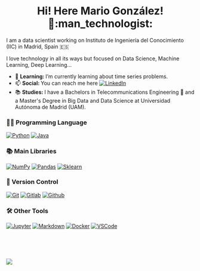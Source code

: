 <h1 align="center">Hi! Here Mario González! 👋:man_technologist: </h1>

I am a data scientist working on Instituto de Ingeniería del Conocimiento (IIC) in Madrid, Spain :es:

I love technology in all its ways but focused on Data Science, Machine Learning, Deep Learning...

- 🌱 <strong> Learning: </strong> I’m currently learning about time series problems.
- 📫 <strong> Social: </strong> You can reach me here <a href="https://es.linkedin.com/in/mario-gonz%C3%A1lez-valero-40488b12b"><img alt="LinkedIn" src="https://img.shields.io/badge/linkedin%20-%230077B5.svg?style=for-the-badge&logo=linkedin&logoColor=white"></a>
- 📚 <strong> Studies: </strong> I have a Bachelors in Telecommunications Engineering :satellite: and a Master's Degree in Big Data and Data Science at Universidad Autónoma de Madrid (UAM).


### 👨‍💻 Programming Language
<p>
  <a href="https://www.python.org"><img alt="Python" src="https://img.shields.io/badge/-Python-05122A?style=for-the-badge&logo=python&logoColor=white"></a>
  <a href="https://openjdk.org/"><img alt="Java" src="https://img.shields.io/badge/OpenJDK-ED8B00?style=for-the-badge&logo=openjdk&logoColor=white"></a>
</p>


### 📚 Main Libraries
<p>
  <a href="https://numpy.org/"><img alt="NumPy" src="https://img.shields.io/badge/Numpy%20-%23013243.svg?style=for-the-badge&logo=numpy&logoColor=white"></a>
  <a href="https://pandas.pydata.org/"><img alt="Pandas" src="https://img.shields.io/badge/Pandas%20-%23150458.svg?style=for-the-badge&logo=pandas&logoColor=white"></a>
  <a href="https://scikit-learn.org"><img alt="Sklearn" src="https://img.shields.io/badge/scikit_learn-05122A?style=for-the-badge&logo=scikit-learn&logoColor=white"></a>
</p>
      
### 🔖 Version Control

<p>
  <a href="https://git-scm.com/"><img alt="Git" src="https://img.shields.io/badge/git%20-%23F05033.svg?style=for-the-badge&logo=git&logoColor=white"></a>
  <a href="https://gitlab.com/"><img alt="Gitlab" src="https://img.shields.io/badge/gitlab%20-%23181717.svg?style=for-the-badge&logo=gitlab&logoColor=white"></a>
  <a href="https://github.com/"><img alt="Github" src="https://img.shields.io/badge/github%20-%23121011.svg?style=for-the-badge&logo=github&logoColor=white"></a>
</p>


### 🛠️ Other Tools

<p>
  <a href="https://jupyter.org/"><img alt="Jupyter" src="https://img.shields.io/badge/Jupyter%20-%23F37626.svg?style=for-the-badge&logo=Jupyter&logoColor=white"></a>
  <a href="" ><img alt="Markdown" src="https://img.shields.io/badge/-Markdown-05122A?style=for-the-badge&logo=markdown&logoColor=white"></a>
  <a href="https://www.docker.com/"><img alt="Docker" src="https://img.shields.io/badge/docker%20-%230db7ed.svg?style=for-the-badge&logo=docker&logoColor=white"></a>
  <a href="https://code.visualstudio.com/"><img alt="VSCode" src="https://img.shields.io/badge/-Visual%20Studio%20Code-05122A?style=for-the-badge&logo=visual-studio-code&logoColor=white"></a>
</p>
      
    
<br>
<br>
<br>
<p>
  <a href="https://www.codewars.com/users/magoval">
      <img align="center" src="https://www.codewars.com/users/magoval/badges/large">
  </a>
</p>
